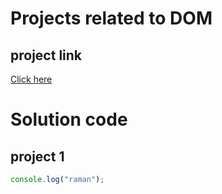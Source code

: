 # Projects related to DOM

## project link

[Click here](https://stackblitz.com/edit/dom-project-chaiaurcode?file=index.html)

# Solution code 

## project 1

```javascript
console.log("raman");
```